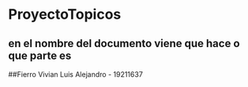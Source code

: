 # ProyectoTopicos
## en el nombre del documento viene que hace o que parte es

##Fierro Vivian Luis Alejandro - 19211637

